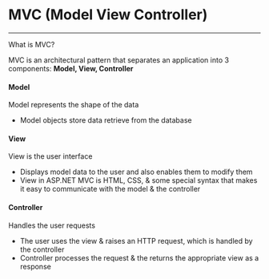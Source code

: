 # MVC (Model View Controller)
-----------------------------
What is MVC? 

MVC is an architectural pattern that separates an application into 3 components: **Model, View, Controller**


#### Model

Model represents the shape of the data
- Model objects store data retrieve from the database

#### View

View is the user interface
- Displays model data to the user and also enables them to modify them
- View in ASP.NET MVC is HTML, CSS, & some special syntax that makes it easy to communicate with the model & the controller

#### Controller

Handles the user requests
- The user uses the view & raises an HTTP request, which is handled by the controller
- Controller processes the request & the returns the appropriate view as a response
